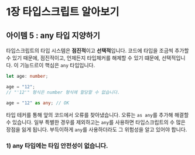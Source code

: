 # 1장 타입스크립트 알아보기

## 아이템 5 : any 타입 지양하기

타입스크립트의 타입 시스템은 **점진적**이고 **선택적**입니다.
코드에 타입을 조금씩 추가할 수 있기 때문에, 점진적이고, 언제든지 타입체커를 해제할 수 있기 떄문에, 선택적입니다. 이 기능드르이 핵심은 `any` 타입입니다.

```ts
let age: number;

age = "12";
// "'12'" 형식은 number 형식에 할당할 수 없습니다.

age = "12" as any; // OK
```

타입 테커를 통해 앞의 코드에서 오류를 찾아냈습니다. 오류는 `as any`를 추가해 해결할 수 있습니다. 일부 특별한 경우를 제외하고는 `any`를 사용하면 타입스크립트의 수 많은 장점을 잃게 됩니다. 부득이하게 `any`를 사용하더라도 그 위험성을 알고 있어야 합니다.

### 1) any 타입에는 타입 안전성이 없습니다.
